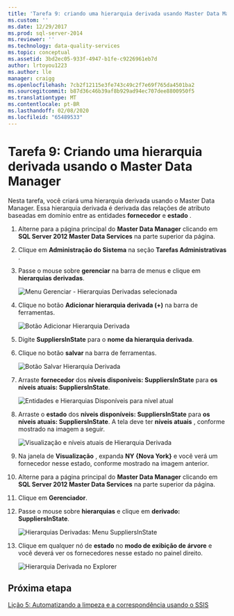 ```yaml
---
title: 'Tarefa 9: criando uma hierarquia derivada usando Master Data Manager | Microsoft Docs'
ms.custom: ''
ms.date: 12/29/2017
ms.prod: sql-server-2014
ms.reviewer: ''
ms.technology: data-quality-services
ms.topic: conceptual
ms.assetid: 3bd2ec05-933f-4947-b1fe-c9226961eb7d
author: lrtoyou1223
ms.author: lle
manager: craigg
ms.openlocfilehash: 7cb2f12115e3fe743c49c2f7e69f765da4501ba2
ms.sourcegitcommit: b87d36c46b39af8b929ad94ec707dee8800950f5
ms.translationtype: MT
ms.contentlocale: pt-BR
ms.lasthandoff: 02/08/2020
ms.locfileid: "65489533"
---
```

# <a name="task-9-creating-a-derived-hierarchy-using-master-data-manager"></a>Tarefa 9: Criando uma hierarquia derivada usando o Master Data Manager
  Nesta tarefa, você criará uma hierarquia derivada usando o Master Data Manager. Essa hierarquia derivada é derivada das relações de atributo baseadas em domínio entre as entidades **fornecedor** e **estado** .  
  
1.  Alterne para a página principal do **Master Data Manager** clicando em **SQL Server 2012 Master Data Services** na parte superior da página.  
  
2.  Clique em **Administração do Sistema** na seção **Tarefas Administrativas** .  
  
3.  Passe o mouse sobre **gerenciar** na barra de menus e clique em **hierarquias derivadas**.  
  
     ![Menu Gerenciar - Hierarquias Derivadas selecionada](../../2014/tutorials/media/et-creatingaderivedhierarchyusingmdm-01.jpg "Menu Gerenciar - Hierarquias Derivadas selecionada")  
  
4.  Clique no botão **Adicionar hierarquia derivada (+)** na barra de ferramentas.  
  
     ![Botão Adicionar Hierarquia Derivada](../../2014/tutorials/media/et-creatingaderivedhierarchyusingmdm-02.jpg "Botão Adicionar Hierarquia Derivada")  
  
5.  Digite **SuppliersInState** para o **nome da hierarquia derivada**.  
  
6.  Clique no botão **salvar** na barra de ferramentas.  
  
     ![Botão Salvar Hierarquia Derivada](../../2014/tutorials/media/et-creatingaderivedhierarchyusingmdm-03.jpg "Botão Salvar Hierarquia Derivada")  
  
7.  Arraste **fornecedor** dos **níveis disponíveis: SuppliersInState** para **os níveis atuais: SuppliersInState**.  
  
     ![Entidades e Hierarquias Disponíveis para nível atual](../../2014/tutorials/media/et-creatingaderivedhierarchyusingmdm-04.jpg "Entidades e Hierarquias Disponíveis para nível atual")  
  
8.  Arraste o **estado** dos **níveis disponíveis: SuppliersInState** para **os níveis atuais: SuppliersInState**. A tela deve ter **níveis atuais** , conforme mostrado na imagem a seguir.  
  
     ![Visualização e níveis atuais de Hierarquia Derivada](../../2014/tutorials/media/et-creatingaderivedhierarchyusingmdm-05.jpg "Visualização e níveis atuais de Hierarquia Derivada")  
  
9. Na janela de **Visualização** , expanda **NY {Nova York}** e você verá um fornecedor nesse estado, conforme mostrado na imagem anterior.  
  
10. Alterne para a página principal do **Master Data Manager** clicando em **SQL Server 2012 Master Data Services** na parte superior da página.  
  
11. Clique em **Gerenciador**.  
  
12. Passe o mouse sobre **hierarquias** e clique em **derivado: SuppliersInState**.  
  
     ![Hierarquias Derivadas: Menu SuppliersInState](../../2014/tutorials/media/et-creatingaderivedhierarchyusingmdm-06.jpg "Hierarquias Derivadas: Menu SuppliersInState")  
  
13. Clique em qualquer nó de **estado** no **modo de exibição de árvore** e você deverá ver os fornecedores nesse estado no painel direito.  
  
     ![Hierarquia Derivada no Explorer](../../2014/tutorials/media/et-creatingaderivedhierarchyusingmdm-07.jpg "Hierarquia Derivada no Explorer")  
  
## <a name="next-step"></a>Próxima etapa  
 [Lição 5: Automatizando a limpeza e a correspondência usando o SSIS](../../2014/tutorials/lesson-5-automating-the-cleansing-and-matching-using-ssis.md)  
  
  
